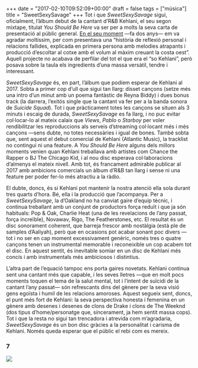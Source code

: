 +++
date = "2017-02-10T09:52:09+00:00"
draft = false
tags = ["música"]
title = "SweetSexySavage"
+++
Tot i que *SweetSexySavage* sigui, oficialment, l’àlbum debut de la cantant d’R&B Kehlani, el seu segon mixtape, titulat *You Should Be Here* va ser per a molts la seva carta de presentació al públic general. [En el seu moment](http://enricllonch.com/post/135632908054/els-20-àlbums-del-2015) —fa dos anys— em va agradar moltíssim, per com presentava una “història de reflexió personal i relacions fallides, explicada en primera persona amb melodies atrapants i producció d’escoltar al cotxe amb el volum al màxim creuant la costa oest”. Aquell projecte no acabava de perfilar del tot el que era el “so Kehlani”, però posava sobre la taula els ingredients d’una massa versàtil, tendre i interessant. 

<!-- more -->

*SweetSexySavage* és, en part, l’àlbum que podíem esperar de Kehlani al 2017. Sobta a primer cop d’ull que sigui tan llarg: disset cançons (setze més una intro d’un minut amb un poema fantàstic de Reyna Biddy) i dues bonus track (la darrera, l’exitós single que la cantant va fer per a la banda sonora de *Suicide Squad*). Tot i que pràcticament totes les cançons se situen als 3 minuts i escaig de durada, *SweetSexySavage* es fa llarg, i no puc evitar col·locar-lo al mateix calaix que *Views*, *Pablo* o *Starboy* per voler rendibilitzar les reproduccions als serveis d’streaming col·locant més i més cançons —sens dubte, no totes necessàries i igual de bones. També sobta que, sent aquest el debut comercial de Kehlani (Atlantic Music), la tracklist no contingui ni una feature. A *You Should Be Here* alguns dels millors moments venien quan Kehlani treballava amb artistes com Chance the Rapper o BJ The Chicago Kid, i al nou disc esperava col·laboracions d’almenys el mateix nivell. Amb tot, és francament admirable publicar al 2017 amb ambicions comercials un àlbum d’R&B tan llarg i sense ni una feature per poder fer-lo més atractiu a la ràdio. 

El dubte, doncs, és si Kehlani pot mantenir la nostra atenció ella sola durant tres quarts d’hora. Bé, ella i la producció que l’acompanya. Per a *SweetSexySavage*, la d’Oakland no ha canviat gaire d’equip tècnic, i continua treballant amb un conjunt de productors força reduït i que ja són habituals: Pop & Oak, Charlie Heat (una de les revelacions de l’any passat, força increïble), Novawav, Rigo, The Featherstones, etc. El resultat és un disc sonorament coherent, que barreja frescor amb nostàlgia (està ple de samples d’Aaliyah), però que en ocasions pot acabar sonant poc divers —tot i no ser en cap moment excessivament genèric, només tres o quatre cançons tenen un instrumental memorable i reconeixible un cop acabem tot el disc. En aquest sentit, és inevitable somiar en un disc de Kehlani més concís i amb instrumentals més ambiciosos i distintius.

L’altra part de l’equació tampoc ens porta gaires novetats. Kehlani continua sent una cantant més que capable, i les seves lletres —que en molt pocs moments toquen el tema de la salut mental, tot i l’intent de suïcidi de la cantant l’any passat— són refrescants dins del gènere per la seva visió gens egoïsta i humil de les relacions amoroses. Aquest segueix sent, doncs, el punt més fort de Kehlani: la seva perspectiva honesta i femenina en un gènere amb desenes i desenes de clons de Drake i clons de The Weeknd (dos tipus d’home/personatge que, sincerament, ja hem sentit massa cops). Tot i que la resta no sigui tan trencadora i atrevida com m’agradaria, *SweetSexySavage* és un bon disc gràcies a la personalitat i carisma de Kehlani. Només queda esperar que el públic el rebi com es mereix.

### 7

<img id="splashFade" src="https://68.media.tumblr.com/f3ddcc39616a0673851f075112721d9d/tumblr_ol5lebqnL11u00ofno2_1280.png">